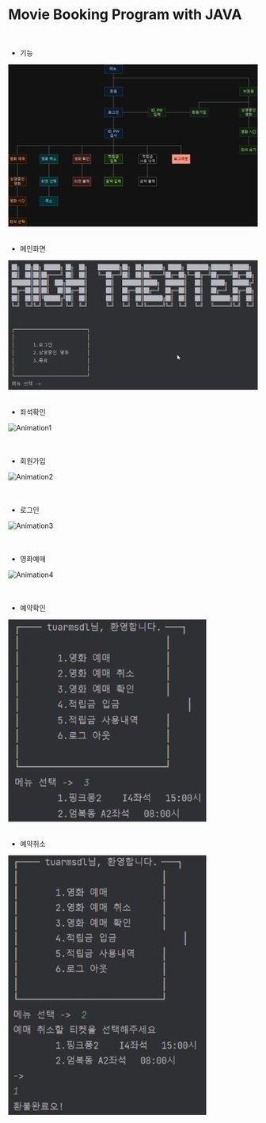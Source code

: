 # Movie Booking Program with JAVA
<br>

+ 기능
<img width="600" alt="image" src="https://github.com/cysim506/CinemaProject/blob/main/block.png">
<br>
<br>

+ 메인화면
<img width="600" alt="image" src="https://github.com/cysim506/CinemaProject/blob/main/main.png">  
<br>
<br>

+ 좌석확인


![Animation1](https://github.com/cysim506/CinemaProject/blob/main/Animation1.gif)
<br>
<br>
<br>

+ 회원가입


![Animation2](https://github.com/cysim506/CinemaProject/blob/main/Animation2.gif)
<br>
<br>
<br>

+ 로그인


![Animation3](https://github.com/cysim506/CinemaProject/blob/main/Animation3.gif)
<br>
<br>
<br>

+ 영화예매


![Animation4](https://github.com/cysim506/CinemaProject/blob/main/Animation4.gif)
<br>
<br>
<br>

+ 예약확인
<img width="400" alt="image" src="https://github.com/cysim506/CinemaProject/blob/main/ticket.png">
<br>
<br>

+ 예약취소
<img width="400" alt="image" src="https://github.com/cysim506/CinemaProject/blob/main/refund.png">
